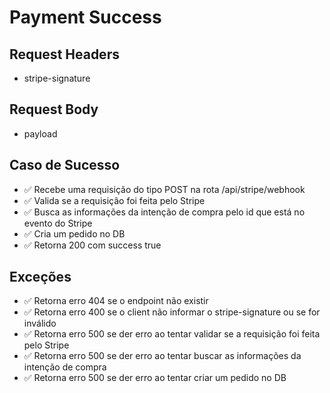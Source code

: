 # Payment Success

## Request Headers
* stripe-signature

## Request Body
* payload

## Caso de Sucesso

- ✅ Recebe uma requisição do tipo POST na rota /api/stripe/webhook
- ✅ Valida se a requisição foi feita pelo Stripe
- ✅ Busca as informações da intenção de compra pelo id que está no evento do Stripe
- ✅ Cria um pedido no DB
- ✅ Retorna 200 com success true


## Exceções

- ✅ Retorna erro 404 se o endpoint não existir
- ✅ Retorna erro 400 se o client não informar o stripe-signature ou se for inválido
- ✅ Retorna erro 500 se der erro ao tentar validar se a requisição foi feita pelo Stripe
- ✅ Retorna erro 500 se der erro ao tentar buscar as informações da intenção de compra
- ✅ Retorna erro 500 se der erro ao tentar criar um pedido no DB
